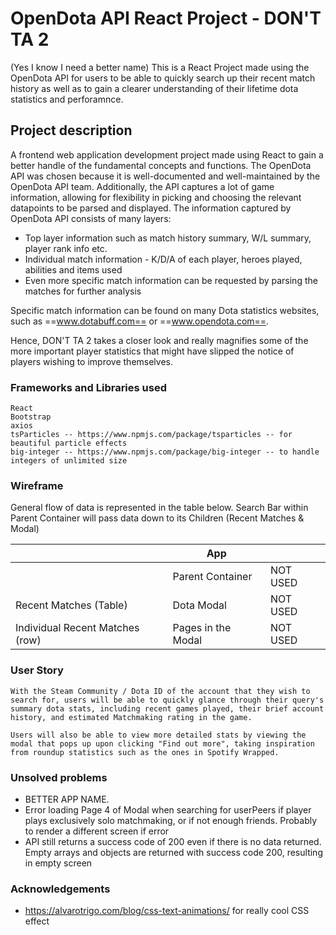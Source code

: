 # OpenDota API React Project - DON'T TA 2

(Yes I know I need a better name)
This is a React Project made using the OpenDota API for users to be able to quickly search up their recent match history as well as to gain a clearer understanding of their lifetime dota statistics and perforamnce.

## Project description

A frontend web application development project made using React to gain a better handle of the fundamental concepts and functions. The OpenDota API was chosen because it is well-documented and well-maintained by the OpenDota API team. Additionally, the API captures a lot of game information, allowing for flexibility in picking and choosing the relevant datapoints to be parsed and displayed. The information captured by OpenDota API consists of many layers:

- Top layer information such as match history summary, W/L summary, player rank info etc.
- Individual match information - K/D/A of each player, heroes played, abilities and items used
- Even more specific match information can be requested by parsing the matches for further analysis

Specific match information can be found on many Dota statistics websites, such as ==www.dotabuff.com== or ==www.opendota.com==.

Hence, DON'T TA 2 takes a closer look and really magnifies some of the more important player statistics that might have slipped the notice of players wishing to improve themselves.

### Frameworks and Libraries used
```
React
Bootstrap
axios 
tsParticles -- https://www.npmjs.com/package/tsparticles -- for beautiful particle effects 
big-integer -- https://www.npmjs.com/package/big-integer -- to handle integers of unlimited size 
```

### Wireframe
General flow of data is represented in the table below. 
Search Bar within Parent Container will pass data down to its Children (Recent Matches & Modal) 

|     |     App       |  |
| ----------- | ----------- |------------|
|    | Parent Container   |  NOT USED  |
| Recent Matches (Table) |  Dota Modal     | NOT USED| 
| Individual Recent Matches (row)  | Pages in the Modal |   NOT USED|

### User Story
``` 
With the Steam Community / Dota ID of the account that they wish to search for, users will be able to quickly glance through their query's summary dota stats, including recent games played, their brief account history, and estimated Matchmaking rating in the game.

Users will also be able to view more detailed stats by viewing the modal that pops up upon clicking "Find out more", taking inspiration from roundup statistics such as the ones in Spotify Wrapped. 
```

### Unsolved problems
- BETTER APP NAME. 
- Error loading Page 4 of Modal when searching for userPeers if player plays exclusively solo matchmaking, or if not enough friends. Probably to render a different screen if error 
- API still returns a success code of 200 even if there is no data returned. Empty arrays and objects are returned with success code 200, resulting in empty screen 

### Acknowledgements 
- https://alvarotrigo.com/blog/css-text-animations/ for really cool CSS effect 
